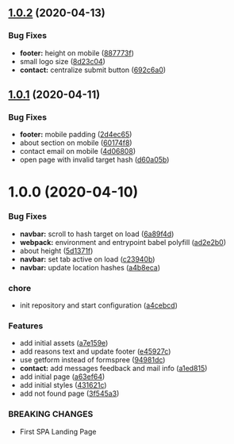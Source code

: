 ## [1.0.2](https://github.com/xdevelsistemas/xdevel-landing-page/compare/v1.0.1...v1.0.2) (2020-04-13)


### Bug Fixes

* **footer:** height on mobile ([887773f](https://github.com/xdevelsistemas/xdevel-landing-page/commit/887773fefff02e153b5b4d5db5852374a292ba1e))
* small logo size ([8d23c04](https://github.com/xdevelsistemas/xdevel-landing-page/commit/8d23c04783aca4ec4ca87dc7fdf11d83548b55f8))
* **contact:** centralize submit button ([692c6a0](https://github.com/xdevelsistemas/xdevel-landing-page/commit/692c6a07f1fdad1e0e5a4fe49bb4d0805d8349c4))



## [1.0.1](https://github.com/xdevelsistemas/xdevel-landing-page/compare/v1.0.0...v1.0.1) (2020-04-11)


### Bug Fixes

* **footer:** mobile padding ([2d4ec65](https://github.com/xdevelsistemas/xdevel-landing-page/commit/2d4ec65a979e2ad17a2f2cb5352e0d7b5717a35c))
* about section on mobile ([60174f8](https://github.com/xdevelsistemas/xdevel-landing-page/commit/60174f8782b7e064a4836bfb470c97951ecbcfe3))
* contact email on mobile ([4d06808](https://github.com/xdevelsistemas/xdevel-landing-page/commit/4d06808d2aa77e365619dad5214df874cac16bac))
* open page with invalid target hash ([d60a05b](https://github.com/xdevelsistemas/xdevel-landing-page/commit/d60a05bc62378a24e4fca62b5a8832500f7b605c))



# 1.0.0 (2020-04-10)


### Bug Fixes

* **navbar:** scroll to hash target on load ([6a89f4d](https://github.com/xdevelsistemas/xdevel-landing-page/commit/6a89f4df68dfbabc3bce2d6ae606de0893dae585))
* **webpack:** environment and entrypoint babel polyfill ([ad2e2b0](https://github.com/xdevelsistemas/xdevel-landing-page/commit/ad2e2b08dd81ba01af0e4386a6c0686e15afe509))
* about height ([5d1371f](https://github.com/xdevelsistemas/xdevel-landing-page/commit/5d1371f19cde47c7163939f1b09c1db4ae45fbe8))
* **navbar:** set tab active on load ([c23940b](https://github.com/xdevelsistemas/xdevel-landing-page/commit/c23940bbdff8dd7834014d00d88691d291d1bfd7))
* **navbar:** update location hashes ([a4b8eca](https://github.com/xdevelsistemas/xdevel-landing-page/commit/a4b8eca6cbcfa918a7b07357461b30c09acd140f))


### chore

* init repository and start configuration ([a4cebcd](https://github.com/xdevelsistemas/xdevel-landing-page/commit/a4cebcdd1924a0b8ca7eb7dfd579aac1dc7e1f82))


### Features

* add initial assets ([a7e159e](https://github.com/xdevelsistemas/xdevel-landing-page/commit/a7e159eca17a4c4a5472adcd4c3139a3a9ab5ad8))
* add reasons text and update footer ([e45927c](https://github.com/xdevelsistemas/xdevel-landing-page/commit/e45927c5208e1502e0b64d864a44f803a03a12c6))
* use getform instead of formspree ([94981dc](https://github.com/xdevelsistemas/xdevel-landing-page/commit/94981dce68db45797f07bad481ded057582efc97))
* **contact:** add messages feedback and mail info ([a1ed815](https://github.com/xdevelsistemas/xdevel-landing-page/commit/a1ed815cb78a4fe87a5a493af860ee9553141d02))
* add initial page ([a63ef64](https://github.com/xdevelsistemas/xdevel-landing-page/commit/a63ef64040c32d7f8e6625f6adce5335e95552ce))
* add initial styles ([431621c](https://github.com/xdevelsistemas/xdevel-landing-page/commit/431621c5751e5b9e35346e1835dcd3ede1629dcd))
* add not found page ([3f545a3](https://github.com/xdevelsistemas/xdevel-landing-page/commit/3f545a399dc37708acab99d26217a17e4f2c3f74))


### BREAKING CHANGES

* First SPA Landing Page



